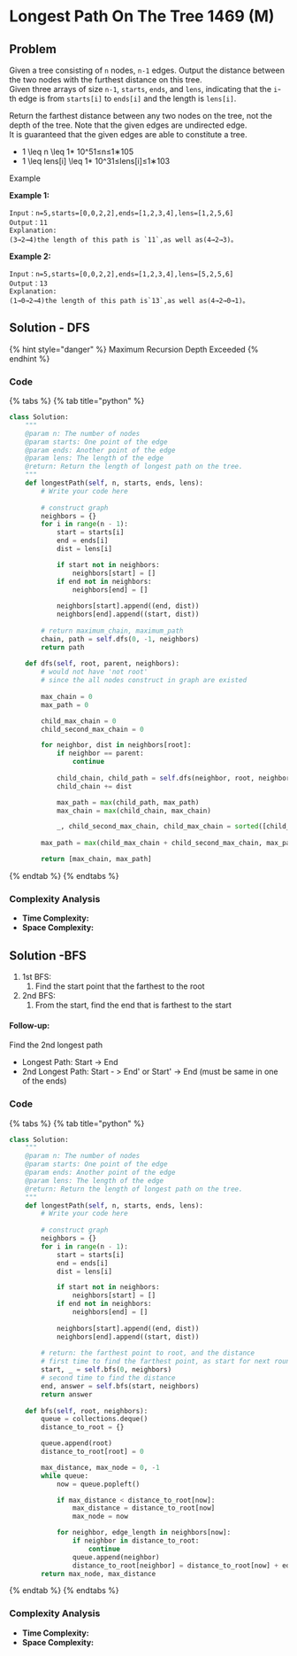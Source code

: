 # Longest Path On The Tree 1469 (M)

## Problem

Given a tree consisting of `n` nodes, `n-1` edges. Output the distance between the two nodes with the furthest distance on this tree.\
Given three arrays of size `n-1`, `starts`, `ends`, and `lens`, indicating that the `i`-th edge is from `starts[i]` to `ends[i]` and the length is `lens[i]`.

Return the farthest distance between any two nodes on the tree, not the depth of the tree. Note that the given edges are undirected edge.\
It is guaranteed that the given edges are able to constitute a tree.

* 1 \leq n \leq 1\* 10^51≤n≤1∗10​5​​
* 1 \leq lens\[i] \leq 1\* 10^31≤lens\[i]≤1∗10​3​​

Example

**Example 1:**

```
Input：n=5,starts=[0,0,2,2],ends=[1,2,3,4],lens=[1,2,5,6]
Output：11
Explanation:
(3→2→4)the length of this path is `11`,as well as(4→2→3)。
```

**Example 2:**

```
Input：n=5,starts=[0,0,2,2],ends=[1,2,3,4],lens=[5,2,5,6]
Output：13
Explanation:
(1→0→2→4)the length of this path is`13`,as well as(4→2→0→1)。
```

## Solution - DFS

{% hint style="danger" %}
Maximum Recursion Depth Exceeded&#x20;
{% endhint %}

### Code

{% tabs %}
{% tab title="python" %}
```python
class Solution:
    """
    @param n: The number of nodes
    @param starts: One point of the edge
    @param ends: Another point of the edge
    @param lens: The length of the edge
    @return: Return the length of longest path on the tree.
    """
    def longestPath(self, n, starts, ends, lens):
        # Write your code here
        
        # construct graph
        neighbors = {}
        for i in range(n - 1):
            start = starts[i]
            end = ends[i]
            dist = lens[i]

            if start not in neighbors:
                neighbors[start] = []
            if end not in neighbors:
                neighbors[end] = []
            
            neighbors[start].append((end, dist))
            neighbors[end].append((start, dist))
        
        # return maximum_chain, maximum_path
        chain, path = self.dfs(0, -1, neighbors)
        return path
    
    def dfs(self, root, parent, neighbors):
        # would not have 'not root'
        # since the all nodes construct in graph are existed
        
        max_chain = 0
        max_path = 0

        child_max_chain = 0
        child_second_max_chain = 0

        for neighbor, dist in neighbors[root]:
            if neighbor == parent:
                continue
            
            child_chain, child_path = self.dfs(neighbor, root, neighbors)
            child_chain += dist

            max_path = max(child_path, max_path)
            max_chain = max(child_chain, max_chain)

            _, child_second_max_chain, child_max_chain = sorted([child_max_chain, child_second_max_chain, child_chain])
        
        max_path = max(child_max_chain + child_second_max_chain, max_path)

        return [max_chain, max_path]
```
{% endtab %}
{% endtabs %}

### Complexity Analysis

* **Time Complexity:**
* **Space Complexity:**



## Solution -BFS

1. 1st BFS:&#x20;
   1. Find the start point that the farthest to the root
2. 2nd BFS:
   1. From the start, find the end that is farthest to the start

#### Follow-up:&#x20;

Find the 2nd longest path

* Longest Path: Start -> End
* 2nd Longest Path: Start - > End' or Start' -> End (must be same in one of the ends)

### Code

{% tabs %}
{% tab title="python" %}
```python
class Solution:
    """
    @param n: The number of nodes
    @param starts: One point of the edge
    @param ends: Another point of the edge
    @param lens: The length of the edge
    @return: Return the length of longest path on the tree.
    """
    def longestPath(self, n, starts, ends, lens):
        # Write your code here
        
        # construct graph
        neighbors = {}
        for i in range(n - 1):
            start = starts[i]
            end = ends[i]
            dist = lens[i]

            if start not in neighbors:
                neighbors[start] = []
            if end not in neighbors:
                neighbors[end] = []
            
            neighbors[start].append((end, dist))
            neighbors[end].append((start, dist))
        
        # return: the farthest point to root, and the distance
        # first time to find the farthest point, as start for next round
        start, _ = self.bfs(0, neighbors)
        # second time to find the distance
        end, answer = self.bfs(start, neighbors)
        return answer 
    
    def bfs(self, root, neighbors):
        queue = collections.deque()
        distance_to_root = {}

        queue.append(root)
        distance_to_root[root] = 0

        max_distance, max_node = 0, -1
        while queue:
            now = queue.popleft()

            if max_distance < distance_to_root[now]:
                max_distance = distance_to_root[now]
                max_node = now

            for neighbor, edge_length in neighbors[now]:
                if neighbor in distance_to_root:
                    continue
                queue.append(neighbor)
                distance_to_root[neighbor] = distance_to_root[now] + edge_length
        return max_node, max_distance
```
{% endtab %}
{% endtabs %}

### Complexity Analysis

* **Time Complexity:**
* **Space Complexity:**
